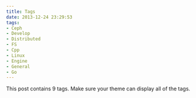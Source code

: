 ```yaml
---
title: Tags
date: 2013-12-24 23:29:53
tags:
- Ceph
- Develop
- Distributed
- FS
- Cpp
- Linux
- Engine
- General
- Go
---
```


This post contains 9 tags. Make sure your theme can display all of the tags.
